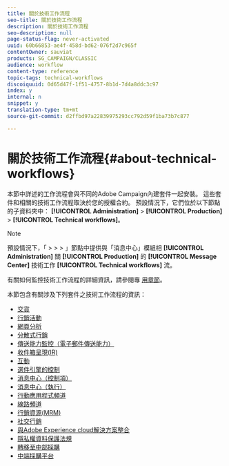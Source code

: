 ```yaml
---
title: 關於技術工作流程
seo-title: 關於技術工作流程
description: 關於技術工作流程
seo-description: null
page-status-flag: never-activated
uuid: 60b66853-ae4f-458d-bd62-076f2d7c965f
contentOwner: sauviat
products: SG_CAMPAIGN/CLASSIC
audience: workflow
content-type: reference
topic-tags: technical-workflows
discoiquuid: 0d65d47f-1f51-4757-8b1d-7d4a8ddc3c97
index: y
internal: n
snippet: y
translation-type: tm+mt
source-git-commit: d2ffbd97a22839975293cc792d59f1ba73b7c877

---
```



# 關於技術工作流程{#about-technical-workflows}

本節中詳述的工作流程會與不同的Adobe Campaign內建套件一起安裝。 這些套件和相關的技術工作流程取決於您的授權合約。 預設情況下，它們位於以下節點的子資料夾中： **[!UICONTROL Administration]** > **[!UICONTROL Production]** > **[!UICONTROL Technical workflows]**。

>[!NOTE]
>
>預設情況下，「 > > > 」節點中提供與「消息中心」模組相 **[!UICONTROL Administration]** 關 **[!UICONTROL Production]** 的 **[!UICONTROL Message Center]** 技術工作 **[!UICONTROL Technical workflows]** 流。

有關如何監控技術工作流程的詳細資訊，請參閱專 [用章節](../../workflow/using/monitoring-technical-workflows.md)。

本節包含有關涉及下列套件之技術工作流程的資訊：

* [交貨](../../workflow/using/deliveries.md)
* [行銷活動](../../workflow/using/campaign.md)
* [網頁分析](../../workflow/using/web-analytics.md)
* [分散式行銷](../../workflow/using/distributed-marketing.md)
* [傳送能力監控（電子郵件傳送能力）](../../workflow/using/email-deliverability.md)
* [收件箱呈現(IR)](../../workflow/using/inbox-rendering.md)
* [互動](../../workflow/using/interaction.md)
* [選件引擎的控制](../../workflow/using/control-of-offer-engine.md)
* [消息中心（控制項）](../../workflow/using/message-center--control-.md)
* [消息中心（執行）](../../workflow/using/message-center--execution-.md)
* [行動應用程式頻道](../../workflow/using/mobile-app-channel.md)
* [線路頻道](../../workflow/using/line-channel.md)
* [行銷資源(MRM)](../../workflow/using/marketing-resources--mrm-.md)
* [社交行銷](../../workflow/using/social-marketing.md)
* [與Adobe Experience cloud解決方案整合](../../workflow/using/integrations-with-adobe-experience-cloud-solutions.md)
* [隱私權資料保護法規](../../workflow/using/general-data-protection-regulation--gdpr-.md)
* [轉移至中部採購](../../workflow/using/transfer-to-mid-sourcing.md)
* [中端採購平台](../../workflow/using/mid-sourcing-platform.md)

